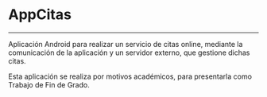# AppCitas

************************************************************************************************************

Aplicación Android para realizar un servicio de citas online, mediante la comunicación de la aplicación y un servidor externo, que gestione dichas citas.

Esta aplicación se realiza por motivos académicos, para presentarla como Trabajo de Fin de Grado.


